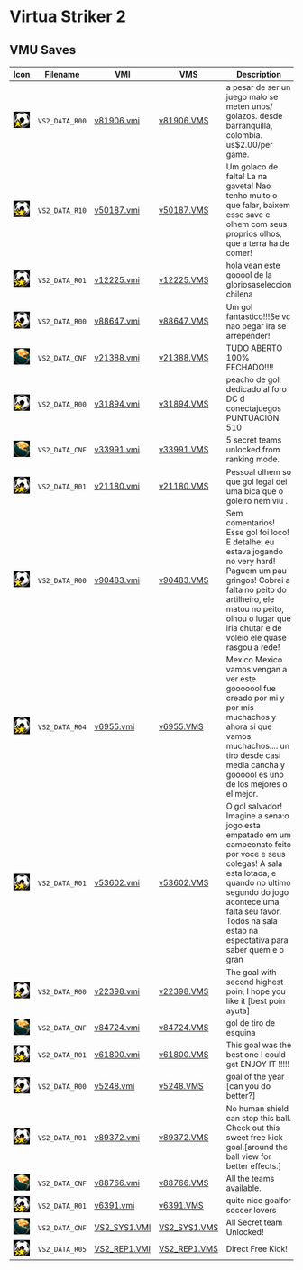 # Virtua Striker 2

## VMU Saves

| Icon | Filename | VMI | VMS | Description |
|------|----------|-----|-----|-------------|
| ![Virtua Striker 2](../icons/VS2_DATA_R00.GIF) | `VS2_DATA_R00` | [v81906.vmi](v81906.vmi) | [v81906.VMS](v81906.VMS) | a pesar de ser un juego malo se meten unos/ golazos. desde barranquilla, colombia. us$2.00/per game.   |
| ![Virtua Striker 2](../icons/VS2_DATA_R10.GIF) | `VS2_DATA_R10` | [v50187.vmi](v50187.vmi) | [v50187.VMS](v50187.VMS) | Um golaco de falta! La na gaveta! Nao tenho muito o que falar, baixem esse save e olhem com seus proprios olhos, que a terra ha de comer!  |
| ![Virtua Striker 2](../icons/VS2_DATA_R01.GIF) | `VS2_DATA_R01` | [v12225.vmi](v12225.vmi) | [v12225.VMS](v12225.VMS) | hola vean este gooool de la gloriosaseleccion chilena  |
| ![Virtua Striker 2](../icons/VS2_DATA_R00.GIF) | `VS2_DATA_R00` | [v88647.vmi](v88647.vmi) | [v88647.VMS](v88647.VMS) | Um gol fantastico!!!Se vc nao pegar ira se arrepender!  |
| ![Virtua Striker 2](../icons/VS2_DATA_CNF.GIF) | `VS2_DATA_CNF` | [v21388.vmi](v21388.vmi) | [v21388.VMS](v21388.VMS) | TUDO ABERTO 100% FECHADO!!!!  |
| ![Virtua Striker 2](../icons/VS2_DATA_R00.GIF) | `VS2_DATA_R00` | [v31894.vmi](v31894.vmi) | [v31894.VMS](v31894.VMS) | peacho de gol, dedicado al foro DC d conectajuegos PUNTUACION: 510  |
| ![Virtua Striker 2](../icons/VS2_DATA_CNF.GIF) | `VS2_DATA_CNF` | [v33991.vmi](v33991.vmi) | [v33991.VMS](v33991.VMS) | 5 secret teams unlocked from ranking mode.  |
| ![Virtua Striker 2](../icons/VS2_DATA_R01.GIF) | `VS2_DATA_R01` | [v21180.vmi](v21180.vmi) | [v21180.VMS](v21180.VMS) | Pessoal olhem so que gol legal dei uma bica que o goleiro nem viu .  |
| ![Virtua Striker 2](../icons/VS2_DATA_R00.GIF) | `VS2_DATA_R00` | [v90483.vmi](v90483.vmi) | [v90483.VMS](v90483.VMS) | Sem comentarios! Esse gol foi loco! E detalhe: eu estava jogando no very hard! Paguem um pau gringos! Cobrei a falta no peito do artilheiro, ele matou no peito, olhou o lugar que iria chutar e de voleio ele quase rasgou a rede!  |
| ![Virtua Striker 2](../icons/VS2_DATA_R04.GIF) | `VS2_DATA_R04` | [v6955.vmi](v6955.vmi) | [v6955.VMS](v6955.VMS) | Mexico Mexico vamos vengan a ver este gooooool fue creado por mi y por mis muchachos y ahora si que vamos muchachos.... un tiro desde casi media cancha y goooool es uno de los mejores o el mejor.  |
| ![Virtua Striker 2](../icons/VS2_DATA_R01.GIF) | `VS2_DATA_R01` | [v53602.vmi](v53602.vmi) | [v53602.VMS](v53602.VMS) | O gol salvador! Imagine a sena:o jogo esta empatado em um campeonato feito por voce e seus colegas! A sala esta lotada, e quando no ultimo segundo do jogo acontece uma falta seu favor. Todos na sala estao na espectativa para saber quem e o gran |
| ![Virtua Striker 2](../icons/VS2_DATA_R00.GIF) | `VS2_DATA_R00` | [v22398.vmi](v22398.vmi) | [v22398.VMS](v22398.VMS) | The goal with second highest poin, I hope you like it [best poin ayuta]  |
| ![Virtua Striker 2](../icons/VS2_DATA_CNF.GIF) | `VS2_DATA_CNF` | [v84724.vmi](v84724.vmi) | [v84724.VMS](v84724.VMS) | gol de tiro de esquina  |
| ![Virtua Striker 2](../icons/VS2_DATA_R01.GIF) | `VS2_DATA_R01` | [v61800.vmi](v61800.vmi) | [v61800.VMS](v61800.VMS) | This goal was the best one I could get ENJOY IT !!!!!  |
| ![Virtua Striker 2](../icons/VS2_DATA_R00.GIF) | `VS2_DATA_R00` | [v5248.vmi](v5248.vmi) | [v5248.VMS](v5248.VMS) | goal of the year [can you do better?]  |
| ![Virtua Striker 2](../icons/VS2_DATA_R01.GIF) | `VS2_DATA_R01` | [v89372.vmi](v89372.vmi) | [v89372.VMS](v89372.VMS) | No human shield can stop this ball. Check out this sweet free kick goal.[around the ball view for better effects.]  |
| ![Virtua Striker 2](../icons/VS2_DATA_CNF.GIF) | `VS2_DATA_CNF` | [v88766.vmi](v88766.vmi) | [v88766.VMS](v88766.VMS) | All the teams available.  |
| ![Virtua Striker 2](../icons/VS2_DATA_R01.GIF) | `VS2_DATA_R01` | [v6391.vmi](v6391.vmi) | [v6391.VMS](v6391.VMS) | quite nice goalfor soccer lovers   |
| ![Virtua Striker 2](../icons/VS2_DATA_CNF.GIF) | `VS2_DATA_CNF` | [VS2_SYS1.VMI](VS2_SYS1.VMI) | [VS2_SYS1.VMS](VS2_SYS1.VMS) | All Secret team Unlocked! |
| ![Virtua Striker 2](../icons/VS2_DATA_R05.GIF) | `VS2_DATA_R05` | [VS2_REP1.VMI](VS2_REP1.VMI) | [VS2_REP1.VMS](VS2_REP1.VMS) | Direct Free Kick! |
